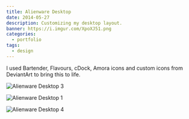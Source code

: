 ```yaml
---
title: Alienware Desktop
date: 2014-05-27
description: Customizing my desktop layout.
banner: https://i.imgur.com/XpoXJ51.png
categories:
  - portfolio
tags:
  - design
---
```


I used Bartender, Flavours, cDock, Amora icons and custom icons from DeviantArt to bring this to life.

![Alienware Desktop 3](https://i.imgur.com/kl3RPaT.png)

![Alienware Desktop 1](https://i.imgur.com/IlVY1aG.png)

![Alienware Desktop 4](https://i.imgur.com/Bn01LyO.png)
